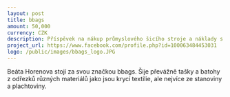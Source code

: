 ```yaml
---
layout: post
title: bbags
amount: 50,000
currency: CZK
description: Příspěvek na nákup průmyslového šicího stroje a náklady s tím spojené
project_url: https://www.facebook.com/profile.php?id=100063484453031
logo: /public/images/bbags_logo.JPG
---
```


Beáta Horenova stojí za svou značkou bbags. Šije převážně tašky a batohy z odřezků různých materiálů jako jsou krycí textilie, ale nejvíce ze stanoviny a plachtoviny.
